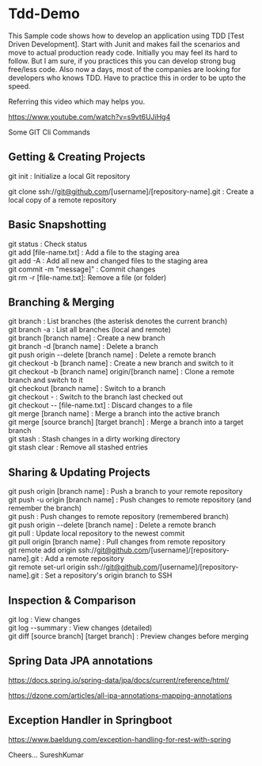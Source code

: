 # Tdd-Demo
This Sample code shows how to develop an application using TDD [Test Driven Development]. 
Start with Junit and makes fail the scenarios and move to actual production ready code.
Initially you may feel its hard to follow. But I am sure, if you practices this you can develop strong bug free/less code.
Also now a days, most of the companies are looking for developers who knows TDD.
Have to practice this in order to be upto the speed.


Referring this video which may helps you.

https://www.youtube.com/watch?v=s9vt6UJiHg4




Some GIT Cli Commands

Getting & Creating Projects
----------------------------

git init : 	Initialize a local Git repository

git clone ssh://git@github.com/[username]/[repository-name].git  : 	Create a local copy of a remote repository


Basic Snapshotting
-------------------

git status               : Check status<br>
git add [file-name.txt]	 : Add a file to the staging area<br>
git add -A               : Add all new and changed files to the staging area<br>
git commit -m "message]" : Commit changes<br>
git rm -r [file-name.txt]: Remove a file (or folder)<br>


Branching & Merging
-------------------

git branch	: List branches (the asterisk denotes the current branch)<br>
git branch -a	 : List all branches (local and remote)<br>
git branch [branch name]	: Create a new branch<br>
git branch -d [branch name]	 : Delete a branch<br>
git push origin --delete [branch name]	 : Delete a remote branch<br>
git checkout -b [branch name]	 : Create a new branch and switch to it<br>
git checkout -b [branch name] origin/[branch name]	 : Clone a remote branch and switch to it<br>
git checkout [branch name]	 : Switch to a branch<br>
git checkout -	: Switch to the branch last checked out<br>
git checkout -- [file-name.txt]	 : Discard changes to a file<br>
git merge [branch name]	 : Merge a branch into the active branch<br>
git merge [source branch] [target branch]	 : Merge a branch into a target branch<br>
git stash	: Stash changes in a dirty working directory<br>
git stash clear : 	Remove all stashed entries<br>

Sharing & Updating Projects
---------------------------

git push origin [branch name]	   :  Push a branch to your remote repository<br>
git push -u origin [branch name] :  Push changes to remote repository (and remember the branch)<br>
git push	: Push changes to remote repository (remembered branch)<br>
git push origin --delete [branch name]	: Delete a remote branch<br>
git pull	: Update local repository to the newest commit<br>
git pull origin [branch name]	 : Pull changes from remote repository<br>
git remote add origin ssh://git@github.com/[username]/[repository-name].git	 : Add a remote repository<br>
git remote set-url origin ssh://git@github.com/[username]/[repository-name].git	 : Set a repository's origin branch to SSH<br>


Inspection & Comparison
-----------------------

git log	: View changes<br>
git log --summary	: View changes (detailed)<br>
git diff [source branch] [target branch]	: Preview changes before merging<br>



Spring Data JPA annotations
---------------------------

https://docs.spring.io/spring-data/jpa/docs/current/reference/html/

https://dzone.com/articles/all-jpa-annotations-mapping-annotations

Exception Handler in Springboot
-------------------------------

https://www.baeldung.com/exception-handling-for-rest-with-spring

Cheers...
SureshKumar
